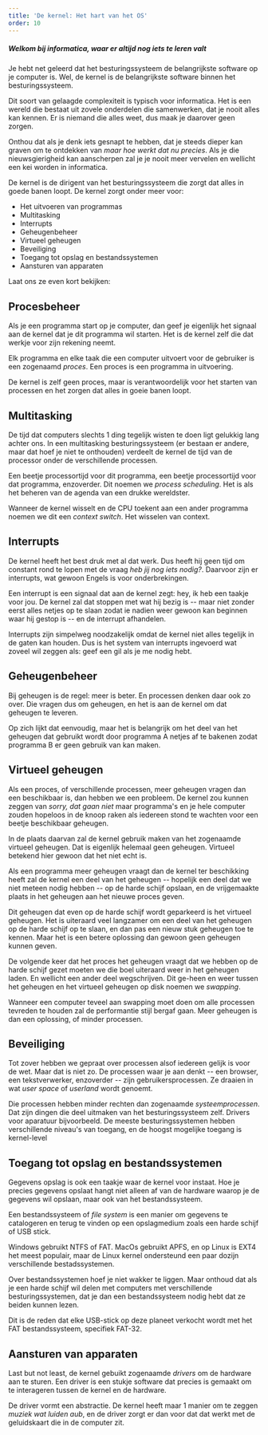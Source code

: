 ```yaml
---
title: 'De kernel: Het hart van het OS'
order: 10
---
```


<Tip>

##### Welkom bij informatica, waar er altijd nog iets te leren valt

Je hebt net geleerd dat het besturingssysteem de belangrijkste software
op je computer is. Wel, de kernel is de belangrijkste software binnen het
besturingssysteem.

Dit soort van gelaagde complexiteit is typisch voor informatica.
Het is een wereld die bestaat uit zovele onderdelen die samenwerken,
dat je nooit alles kan kennen. Er is niemand die alles weet, dus maak
je daarover geen zorgen.

Onthou dat als je denk iets gesnapt te hebben, dat je steeds dieper kan
graven om te ontdekken van *maar hoe werkt dat nu  precies*.
Als je die nieuwsgierigheid kan aanscherpen zal je je nooit meer vervelen
en wellicht een kei worden in informatica.

</Tip>

De kernel is de dirigent van het besturingssysteem die zorgt dat alles 
in goede banen loopt. De kernel zorgt onder meer voor:

 - Het uitvoeren van programmas
 - Multitasking
 - Interrupts
 - Geheugenbeheer
 - Virtueel geheugen
 - Beveiliging
 - Toegang tot opslag en bestandssystemen
 - Aansturen van apparaten

Laat ons ze even kort bekijken:

## Procesbeheer

Als je een programma start op je computer, dan geef je eigenlijk het signaal aan
de kernel dat je dit programma wil starten. Het is de kernel zelf die dat werkje
voor zijn rekening neemt.

Elk programma en elke taak die een computer uitvoert voor de gebruiker
is een zogenaamd _proces_. Een proces is een programma in uitvoering.

De kernel is zelf geen proces, maar is verantwoordelijk voor het starten van processen
en het zorgen dat alles in goeie banen loopt.

## Multitasking

De tijd dat computers slechts 1 ding tegelijk wisten te doen ligt gelukkig lang
achter ons. In een multitasking besturingssysteem (er bestaan er andere, maar dat 
hoef je niet te onthouden) verdeelt de kernel de tijd van de processor onder
de verschillende processen.

Een beetje processortijd voor dit programma, een beetje processortijd voor dat programma,
enzoverder. Dit noemen we _process scheduling_. Het is als het beheren van de agenda
van een drukke wereldster.

Wanneer de kernel wisselt en de CPU toekent aan een ander programma noemen we dit
een _context switch_. Het wisselen van context.

## Interrupts

De kernel heeft het best druk met al dat werk. Dus heeft hij geen tijd om constant rond
te lopen met de vraag _heb jij nog iets nodig?_. Daarvoor zijn er interrupts, wat gewoon
Engels is voor onderbrekingen.

Een interrupt is een signaal dat aan de kernel zegt: hey, ik heb een taakje voor jou.
De kernel zal dat stoppen met wat hij bezig is -- maar niet zonder eerst alles netjes op
te slaan zodat ie nadien weer gewoon kan beginnen waar hij gestop is -- en de
interrupt afhandelen.

Interrupts zijn simpelweg noodzakelijk omdat de kernel niet alles tegelijk in de gaten kan
houden. Dus is het system van interrupts ingevoerd wat zoveel wil zeggen als: geef een gil
als je me nodig hebt.

## Geheugenbeheer

Bij geheugen is de regel: meer is beter. En processen denken daar ook zo over.
Die vragen dus om geheugen, en het is aan de kernel om dat geheugen te leveren.

Op zich lijkt dat eenvoudig, maar het is belangrijk om het deel van het geheugen
dat gebruikt wordt door programma A netjes af te bakenen zodat programma B er geen
gebruik van kan maken.

## Virtueel geheugen
 
Als een proces, of verschillende processen, meer geheugen vragen dan een beschikbaar is,
dan hebben we een probleem. De kernel zou kunnen zeggen van _sorry, dat gaan niet_ maar
programma's en je hele computer zouden hopeloos in de knoop raken als iedereen stond te 
wachten voor een beetje beschikbaar geheugen.

In de plaats daarvan zal de kernel gebruik maken van het zogenaamde virtueel geheugen.
Dat is eigenlijk helemaal geen geheugen. Virtueel betekend hier gewoon dat het niet echt is.

Als een programma meer geheugen vraagt dan de kernel ter beschikking heeft zal de kernel
een deel van het geheugen -- hopelijk een deel dat we niet meteen nodig hebben -- op
de harde schijf opslaan, en de vrijgemaakte plaats in het geheugen aan het nieuwe proces
geven.

Dit geheugen dat even op de harde schijf wordt geparkeerd is het virtueel geheugen.
Het is uiteraard veel langzamer om een deel van het geheugen op de harde schijf op te slaan,
en dan pas een nieuw stuk geheugen toe te kennen. Maar het is een betere oplossing dan gewoon
geen geheugen kunnen geven.

De volgende keer dat het proces het geheugen vraagt dat we hebben op de harde schijf gezet
moeten we die boel uiteraard weer in het geheugen laden. En wellicht een ander deel wegschrijven.
Dit ge-heen en weer tussen het geheugen en het virtueel geheugen op disk noemen we _swapping_.

Wanneer een computer teveel aan swapping moet doen om alle processen tevreden te houden
zal de performantie stijl bergaf gaan. Meer geheugen is dan een oplossing, of minder processen.

## Beveiliging

Tot zover hebben we gepraat over processen alsof iedereen gelijk is voor de wet.
Maar dat is niet zo. De processen waar je aan denkt -- een browser, een tekstverwerker, 
enzoverder -- zijn gebruikersprocessen. Ze draaien in wat _user space_ of _userland_
wordt genoemt.

Die processen hebben minder rechten dan zogenaamde _systeemprocessen_. Dat zijn dingen
die deel uitmaken van het besturingssysteem zelf. Drivers voor aparatuur bijvoorbeeld.
De meeste besturingssystemen hebben verschillende niveau's van toegang, en de hoogst
mogelijke toegang is kernel-level

## Toegang tot opslag en bestandssystemen

Gegevens opslag is ook een taakje waar de kernel voor instaat.
Hoe je precies gegevens opslaat hangt niet alleen af van de hardware
waarop je de gegevens wil opslaan, maar ook van het bestandssysteem.

Een bestandssysteem of _file system_ is een manier om gegevens te catalogeren en
terug te vinden op een opslagmedium zoals een harde schijf of USB stick.

Windows gebruikt NTFS of FAT. MacOs gebruikt APFS, en op Linux is EXT4 het meest populair,
maar de Linux kernel ondersteund een paar dozijn verschillende bestadssystemen.

Over bestandssystemen hoef je niet wakker te liggen. Maar onthoud dat als je een harde schijf
wil delen met computers met verschillende besturingssystemen, dat je dan een bestandssysteem
nodig hebt dat ze beiden kunnen lezen.

Dit is de reden dat elke USB-stick op deze planeet verkocht wordt met het FAT bestandssysteem,
specifiek FAT-32.

## Aansturen van apparaten

Last but not least, de kernel gebuikt zogenaamde _drivers_ om de hardware aan te sturen.
Een driver is een stukje software dat precies is gemaakt om te interageren tussen de
kernel en de hardware.

De driver vormt een abstractie. De kernel heeft maar 1 manier om te zeggen 
_muziek wat luiden aub_, en de driver zorgt er dan voor dat dat werkt met de 
geluidskaart die in de computer zit.


